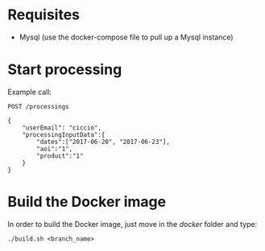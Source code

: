 # Requisites

- Mysql (use the docker-compose file to pull up a Mysql instance)


# Start processing

Example call:

    POST /processings
    
    {
        "userEmail": "ciccio",
        "processingInputData":{
            "dates":["2017-06-20", "2017-06-23"],
            "aoi":"1",
            "product":"1"
        }
    }

# Build the Docker image

In order to build the Docker image, just move in the *docker* folder and type:

    ./build.sh <branch_name>